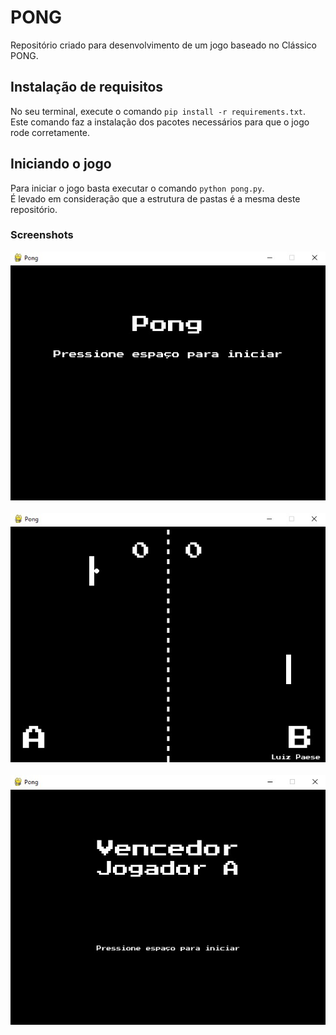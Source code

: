 # PONG

Repositório criado para desenvolvimento de um jogo baseado no Clássico PONG.

## Instalação de requisitos
No seu terminal, execute o comando ``pip install -r requirements.txt``.<br>
Este comando faz a instalação dos pacotes necessários para que o jogo rode corretamente.

## Iniciando o jogo
Para iniciar o jogo basta executar o comando ``python pong.py``.<br>
É levado em consideração que a estrutura de pastas é a mesma deste repositório.

### Screenshots
![alt text](assets/start.jpg "Início de jogo")<br><br>
![alt text](assets/game.jpg "Jogatina")<br><br>
![alt text](assets/winner.jpg "Vencedor")